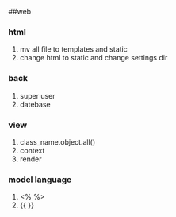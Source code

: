 ##web
### html
1. mv all file to templates and static
2. change html to static    and    change settings dir
### back
1. super user
2. datebase
### view
1. class_name.object.all()
2. context
3. render
### model language
1. <% %>
2. {{ }}

